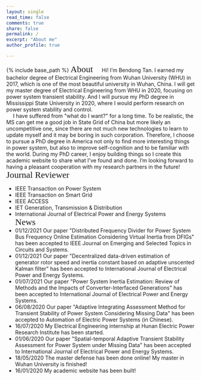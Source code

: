 ```yaml
---
layout: single
read_time: false
comments: true
share: false
permalink: /
excerpt: "About me"
author_profile: true

---
```


{% include base_path %}
<font face="微软雅黑" size="5"> About </font> 
&emsp; Hi! I’m Bendong Tan. I earned my bachelor degree of Electrical Engineering from Wuhan University (WHU) in 2017, which is one of the most beautiful university in Wuhan, China. I will get my master degree of Electrical Engineering from WHU in 2020, focusing on power system transient stability. And I will pursue my PhD degree in Mississippi State University in 2020, where I would perform research on power system stability and control.   
&emsp; I have suffered from "what do I want?" for a long time. To be realistic, the MS can get me a good job in State Grid of China but more likely an uncompetitive one, since there are not much new technologies to learn to update myself and it may be boring in such corporation. Therefore, I choose to pursue a PhD degree in America not only to find more interesting things in power system, but also to improve self-cognition and to be familiar with the world. During my PhD career, I enjoy building things so I create this academic website to share what I've found and done. I’m looking forward to having a pleasant cooperation with my research partners in the future!   
<font face="微软雅黑" size="5"> Journal Reviewer </font> 
* IEEE Transaction on Power System
* IEEE Transaction on Smart Grid
* IEEE ACCESS
* IET Generation, Transmission & Distribution
* International Journal of Electrical Power and Energy Systems  
<font face="微软雅黑" size="5"> News </font> 
* 01/12/2021 Our paper "Distributed Frequency Divider for Power System Bus Frequency Online Estimation Considering Virtual Inertia from DFIGs" has been accepted to IEEE Journal on Emerging and Selected Topics in Circuits and Systems.
* 01/12/2021 Our paper "Decentralized data-driven estimation of generator rotor speed and inertia constant based on adaptive unscented Kalman filter" has been accepted to International Journal of Electrical Power and Energy Systems.
* 01/07/2021 Our paper "Power System Inertia Estimation: Review of Methods and the Impacts of Converter-Interfaced Generations" has been accepted to International Journal of Electrical Power and Energy Systems.
* 06/08/2020 Our paper "Adaptive Integrating Assessment Method for Transient Stability of Power System Considering Missing Data" has been accepted to Automation of Electric Power Systems (in Chinese).
* 16/07/2020 My Electrical Engineering internship at Hunan Electric Power Research Institute has been started.
* 01/06/2020 Our paper "Spatial-temporal Adaptive Transient Stability Assessment for Power System under Missing Data" has been accepted to International Journal of Electrical Power and Energy Systems.
* 18/05/2020 The master defense has been done online! My master in Wuhan University is finished!
* 16/01/2020 My academic website has been built!

